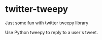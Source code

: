 # twitter-tweepy

Just some fun with twitter tweepy library

Use Python tweepy to reply to a user's tweet.
